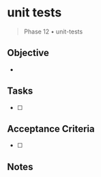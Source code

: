# unit tests

> Phase 12 • unit-tests

## Objective
- 

## Tasks
- [ ] 

## Acceptance Criteria
- [ ] 

## Notes

